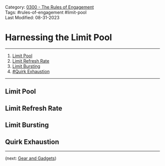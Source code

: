 Category: [0300 - The Rules of Engagement](0300%20-%20The%20Rules%20of%20Engagement.md)  
Tags: #rules-of-engagement #limit-pool   
Last Modified: 08-31-2023  
# Harnessing the Limit Pool

****

1. [Limit Pool](Harnessing20%the%20Limit%20Pool.md#limit-pool)
2. [Limit Refresh Rate](Harnessing20%the%20Limit%20Pool.md#limit-refresh-rate)
3. [Limit Bursting](Harnessing20%the%20Limit%20Pool.md#limit-bursting)
4. [#Quirk Exhaustion](Harnessing20%the%20Limit%20Pool.md#quirk-exhaustion)

****
## Limit Pool

## Limit Refresh Rate

## Limit Bursting

## Quirk Exhaustion

****

(next: [Gear and Gadgets](Gear%20and%20Gadgets.md))